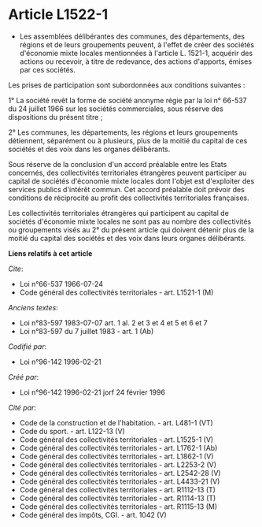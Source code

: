 # Article L1522-1

- Les assemblées délibérantes des communes, des départements, des régions et de leurs groupements peuvent, à l'effet de créer
des sociétés d'économie mixte locales mentionnées à l'article L. 1521-1, acquérir des actions ou recevoir, à titre de
redevance, des actions d'apports, émises par ces sociétés.

Les prises de participation sont subordonnées aux conditions suivantes :

1° La société revêt la forme de société anonyme régie par la loi n° 66-537 du 24 juillet 1966 sur les sociétés commerciales,
sous réserve des dispositions du présent titre ;

2° Les communes, les départements, les régions et leurs groupements détiennent, séparément ou à plusieurs, plus de la moitié
du capital de ces sociétés et des voix dans les organes délibérants.

Sous réserve de la conclusion d'un accord préalable entre les Etats concernés, des collectivités territoriales étrangères
peuvent participer au capital de sociétés d'économie mixte locales dont l'objet est d'exploiter des services publics
d'intérêt commun. Cet accord préalable doit prévoir des conditions de réciprocité au profit des collectivités territoriales
françaises.

Les collectivités territoriales étrangères qui participent au capital de sociétés d'économie mixte locales ne sont pas au
nombre des collectivités ou groupements visés au 2° du présent article qui doivent détenir plus de la moitié du capital des
sociétés et des voix dans leurs organes délibérants.

**Liens relatifs à cet article**

_Cite_:

  - Loi n°66-537 1966-07-24
  - Code général des collectivités territoriales - art. L1521-1 (M)

_Anciens textes_:

  - Loi n°83-597 1983-07-07 art. 1 al. 2 et 3 et 4 et 5 et 6 et 7
  - Loi n°83-597 du 7 juillet 1983 - art. 1 (Ab)

_Codifié par_:

  - Loi n°96-142 1996-02-21

_Créé par_:

  - Loi n°96-142 1996-02-21 jorf 24 février 1996

_Cité par_:

  - Code de la construction et de l'habitation. - art. L481-1 (VT)
  - Code du sport. - art. L122-13 (V)
  - Code général des collectivités territoriales - art. L1525-1 (V)
  - Code général des collectivités territoriales - art. L1762-1 (Ab)
  - Code général des collectivités territoriales - art. L1862-1 (V)
  - Code général des collectivités territoriales - art. L2253-2 (V)
  - Code général des collectivités territoriales - art. L2542-28 (V)
  - Code général des collectivités territoriales - art. L4433-21 (V)
  - Code général des collectivités territoriales - art. R1112-13 (T)
  - Code général des collectivités territoriales - art. R1114-13 (T)
  - Code général des collectivités territoriales - art. R1115-13 (M)
  - Code général des impôts, CGI. - art. 1042 (V)
